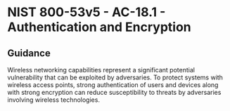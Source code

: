 # NIST 800-53v5 - AC-18.1 - Authentication and Encryption
## Guidance
Wireless networking capabilities represent a significant potential vulnerability that can be exploited by adversaries. To protect systems with wireless access points, strong authentication of users and devices along with strong encryption can reduce susceptibility to threats by adversaries involving wireless technologies.